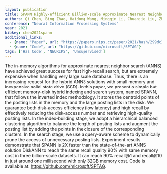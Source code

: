 ```yaml
---
layout: publication
title: SPANN Highly-efficient Billion-scale Approximate Nearest Neighborhood Search
authors: Qi Chen, Bing Zhao, Haidong Wang, Mingqin Li, Chuanjie Liu, Zhiyong Zheng, Mao Yang, Jingdong Wang
conference: "Neural Information Processing Systems"
year: 2021
bibkey: chen2021spann
additional_links:
  - {name: "Paper", url: "https://papers.nips.cc/paper/2021/hash/299dc35e747eb77177d9cea10a802da2-Abstract.html"}
  - {name: "Code", url: "https://github.com/microsoft/SPTAG"}
tags: ['Has Code', 'NEURIPS', 'Unsupervised']
---
```

The in-memory algorithms for approximate nearest neighbor search (ANNS) have achieved great success for fast high-recall search, but are extremely expensive when handling very large scale database. Thus, there is an increasing request for the hybrid ANNS solutions with small memory and inexpensive solid-state drive (SSD). In this paper, we present a simple but efficient memory-disk hybrid indexing and search system, named SPANN, that follows the inverted index methodology. It stores the centroid points of the posting lists in the memory and the large posting lists in the disk. We guarantee both disk-access efficiency (low  latency) and high recall by effectively reducing the disk-access number and retrieving high-quality posting lists. In the index-building stage, we adopt a hierarchical balanced clustering algorithm to balance the length of posting lists and augment the posting list by adding the points in the closure of the corresponding clusters. In the search stage, we use a query-aware scheme to dynamically prune the access of unnecessary posting lists.  Experiment results demonstrate that SPANN is 2X faster than the state-of-the-art ANNS solution DiskANN to reach the same recall quality 90% with same memory cost in three billion-scale datasets. It can reach 90% recall@1 and recall@10 in just around one millisecond with only 32GB memory cost.  Code is available at: https://github.com/microsoft/SPTAG.
